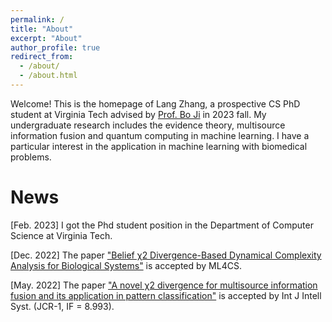 ```yaml
---
permalink: /
title: "About"
excerpt: "About"
author_profile: true
redirect_from: 
  - /about/
  - /about.html
---
```


Welcome! This is the homepage of Lang Zhang, a prospective CS PhD student at Virginia Tech advised by [Prof. Bo Ji](https://people.cs.vt.edu/boji/) in 2023 fall. My undergraduate research includes the evidence theory, multisource information fusion and quantum computing in machine learning. I have a particular interest in the application in machine learning with biomedical problems. 






News
======

[Feb. 2023] I got the Phd student position in the Department of Computer Science at Virginia Tech.

[Dec. 2022] The paper ["Belief χ2 Divergence-Based Dynamical Complexity Analysis for Biological Systems"](https://langzhang-vt.github.io/files/ml4cs2022.pdf) is accepted by ML4CS.

[May. 2022] The paper ["A novel χ2 divergence for multisource information fusion and its application in pattern classification"](https://langzhang-vt.github.io/files/Published_paper-Int_J_of_Intelligent_Sys_2022_Zhang.pdf) is accepted by Int J Intell Syst. (JCR-1, IF = 8.993).
